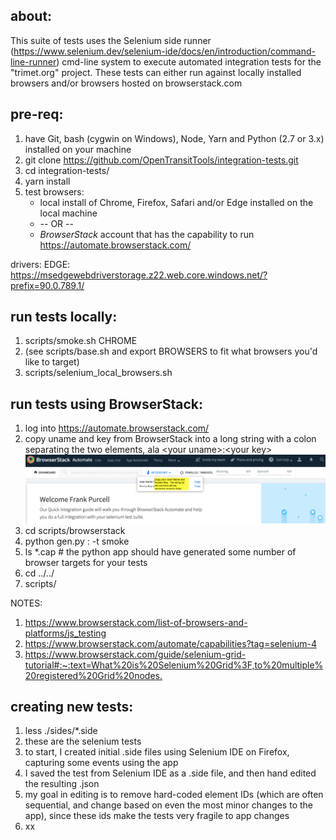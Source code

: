 about:
------
This suite of tests uses the Selenium side runner (https://www.selenium.dev/selenium-ide/docs/en/introduction/command-line-runner)
cmd-line system to execute automated integration tests for the "trimet.org" project.  These tests can either run against
locally installed browsers and/or browsers hosted on browserstack.com

pre-req:
--------
1. have Git, bash (cygwin on Windows), Node, Yarn and Python (2.7 or 3.x) installed on your machine
1. git clone https://github.com/OpenTransitTools/integration-tests.git
1. cd integration-tests/
1. yarn install
1. test browsers:
   * local install of Chrome, Firefox, Safari and/or Edge installed on the local machine
   * -- OR --
   * *BrowserStack* account that has the capability to run https://automate.browserstack.com/ 

drivers:
  EDGE: https://msedgewebdriverstorage.z22.web.core.windows.net/?prefix=90.0.789.1/

run tests locally:
-----------------
1. scripts/smoke.sh CHROME
1. (see scripts/base.sh and export BROWSERS to fit what browsers you'd like to target)
1. scripts/selenium_local_browsers.sh

run tests using BrowserStack: 
----------------------------
1. log into https://automate.browserstack.com/
1. copy uname and key from BrowserStack into a long string with a colon separating the two elements, ala \<your uname\>:\<your key\> <br>![BrowserStack Uname & Key img](docs/images/BrowserStack_uname_key.png?raw=true)
1. cd scripts/browserstack
1. python gen.py <your uname>:<your key> -t smoke
1. ls *.cap  # the python app should have generated some number of browser targets for your tests 
1. cd ../../
1. scripts/ 

NOTES:
1. https://www.browserstack.com/list-of-browsers-and-platforms/js_testing
1. https://www.browserstack.com/automate/capabilities?tag=selenium-4
1. <https://www.browserstack.com/guide/selenium-grid-tutorial#:~:text=What%20is%20Selenium%20Grid%3F,to%20multiple%20registered%20Grid%20nodes.>

creating new tests:
-------------------
1. less ./sides/*.side
1. these are the selenium tests
1. to start, I created initial .side files using Selenium IDE on Firefox, capturing some events using the app
1. I saved the test from Selenium IDE as a .side file, and then hand edited the resulting .json
1. my goal in editing is to remove hard-coded element IDs (which are often sequential, and change based on even the most
   minor changes to the app), since these ids make the tests very fragile to app changes
1. xx